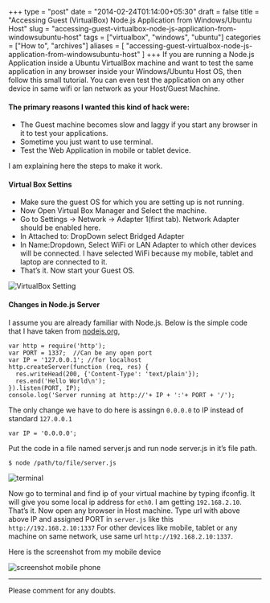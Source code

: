 +++
type = "post"
date = "2014-02-24T01:14:00+05:30"
draft = false
title = "Accessing Guest (VirtualBox) Node.js Application from Windows/Ubuntu Host"
slug = "accessing-guest-virtualbox-node-js-application-from-windowsubuntu-host"
tags = ["virtualbox", "windows", "ubuntu"]
categories = ["How to", "archives"]
aliases = [
	"accessing-guest-virtualbox-node-js-application-from-windowsubuntu-host"
]
+++
If you are running a Node.js Application inside a Ubuntu VirtualBox machine and want to test the same application in any browser inside your Windows/Ubuntu Host OS, then follow this small tutorial. You can even test the application on any other device in same wifi or lan network as your Host/Guest Machine.
<!--more-->

#### The primary reasons I wanted this kind of hack were:
  - The Guest machine becomes slow and laggy if you start any browser in it to test your applications.
  - Sometime you just want to use terminal.
  - Test the Web Application in mobile or tablet device.

I am explaining here the steps to make it work.

#### Virtual Box Settins
- Make sure the guest OS for which you are setting up is not running.
- Now Open Virtual Box Manager and Select the machine.
- Go to Settings -> Network -> Adapter 1(first tab). Network Adapter should be enabled here.
- In Attached to: DropDown select Bridged Adapter
- In Name:Dropdown, Select WiFi or LAN Adapter to which other devices will be connected. I have selected WiFi because my mobile, tablet and laptop are connected to it.
- That’s it. Now start your Guest OS.

<img src="http://i1370.photobucket.com/albums/ag256/kushdilip/virtualBox_zpsb165a320.png" alt="VirtualBox Setting" >

#### Changes in Node.js Server
I assume you are already familiar with Node.js. Below is the simple code that I have taken from [nodejs.org](nodejs.org),

```
var http = require('http');
var PORT = 1337;  //Can be any open port
var IP = '127.0.0.1'; //for localhost
http.createServer(function (req, res) {
  res.writeHead(200, {'Content-Type': 'text/plain'});
  res.end('Hello World\n');
}).listen(PORT, IP);
console.log('Server running at http://'+ IP + ':'+ PORT + '/');
```

The only change we have to do here is assingn `0.0.0.0` to IP instead of standard `127.0.0.1`
```
var IP = '0.0.0.0';
```
Put the code in a file named server.js and run node server.js in it’s file path.
```
$ node /path/to/file/server.js
```

<img src="http://i1370.photobucket.com/albums/ag256/kushdilip/serverrunning_zps12417819.png" alt="terminal" >

Now go to terminal and find ip of your virtual machine by typing ifconfig. It will give you some local ip address for `eth0`. I am getting `192.168.2.10`.
That’s it. Now open any browser in Host machine. Type url with above above IP and assigned PORT in `server.js` like this
`http://192.168.2.10:1337`
For other devices like mobile, tablet or any machine on same network, use same url `http://192.168.2.10:1337`.

Here is the screenshot from my mobile device

<img src="http://i1370.photobucket.com/albums/ag256/kushdilip/3cf7e926-efad-470b-b02f-09383ce5b891_zps1a788487.png" alt="screenshot mobile phone" >

---
Please comment for any doubts.

